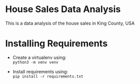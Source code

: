 # House Sales Data Analysis
This is a data analysis of the house sales in King County, USA

# Installing Requirements

- Create a virtualenv using:\
`python3 -m venv venv`

- Install requirements using:\
`pip install -r requirements.txt`

